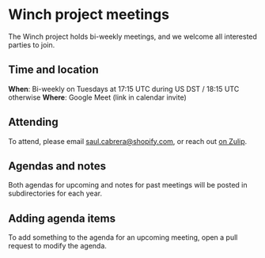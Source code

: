 # Winch project meetings

The Winch project holds bi-weekly meetings, and we welcome all interested parties to join.

## Time and location

**When**: Bi-weekly on Tuesdays at 17:15 UTC during US DST / 18:15 UTC otherwise
**Where**: Google Meet (link in calendar invite)


## Attending

To attend, please email <saul.cabrera@shopify.com>, or reach out [on Zulip](https://bytecodealliance.zulipchat.com).

## Agendas and notes

Both agendas for upcoming and notes for past meetings will be posted in subdirectories for each year.

## Adding agenda items

To add something to the agenda for an upcoming meeting, open a pull request to modify the agenda.
